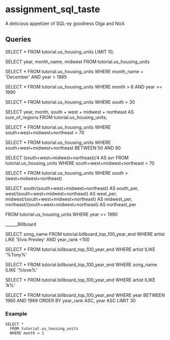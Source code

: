 # assignment_sql_taste
A delicious appetizer of SQL-ey goodness
Olga and Nick


## Queries

SELECT *
FROM tutorial.us_housing_units
LIMIT 10;

SELECT year,
       month_name,
       midwest
FROM tutorial.us_housing_units

SELECT *
FROM tutorial.us_housing_units
WHERE month_name = 'December' AND year > 1985

SELECT *
FROM tutorial.us_housing_units
WHERE month > 6 AND year >= 1990

SELECT *
FROM tutorial.us_housing_units
WHERE south > 30

SELECT year,
       month,
       south + west + midwest + northeast AS sum_of_regions
FROM tutorial.us_housing_units;

SELECT *
  FROM tutorial.us_housing_units
  WHERE south+west+midwest+northeast > 70

SELECT *
  FROM tutorial.us_housing_units
  WHERE south+west+midwest+northeast BETWEEN 50 AND 80

SELECT (south+west+midwest+northeast)/4 AS avr
  FROM tutorial.us_housing_units
  WHERE south+west+midwest+northeast > 70
 
SELECT *
FROM tutorial.us_housing_units
WHERE south > (west+midwest+northeast) 

SELECT south/(south+west+midwest+northeast) AS south_per,
      west/(south+west+midwest+northeast) AS west_per,
      midwest/(south+west+midwest+northeast) AS midwest_per,
      northeast/(south+west+midwest+northeast) AS northeast_per

FROM tutorial.us_housing_units
WHERE year >= 1990

______Billboard




SELECT song_name
FROM tutorial.billboard_top_100_year_end
WHERE artist LIKE 'Elvis Presley' AND year_rank <100

SELECT *
FROM tutorial.billboard_top_100_year_end
WHERE artist ILIKE '%Tony%'

SELECT *
FROM tutorial.billboard_top_100_year_end
WHERE song_name ILIKE '%love%'

SELECT *
FROM tutorial.billboard_top_100_year_end
WHERE artist ILIKE 'A%'

SELECT *
FROM tutorial.billboard_top_100_year_end
WHERE year BETWEEN 1960 AND 1969
ORDER BY year_rank ASC, year ASC
LIMIT 30



### Example

```
SELECT *
  FROM tutorial.us_housing_units
  WHERE month = 1
```
